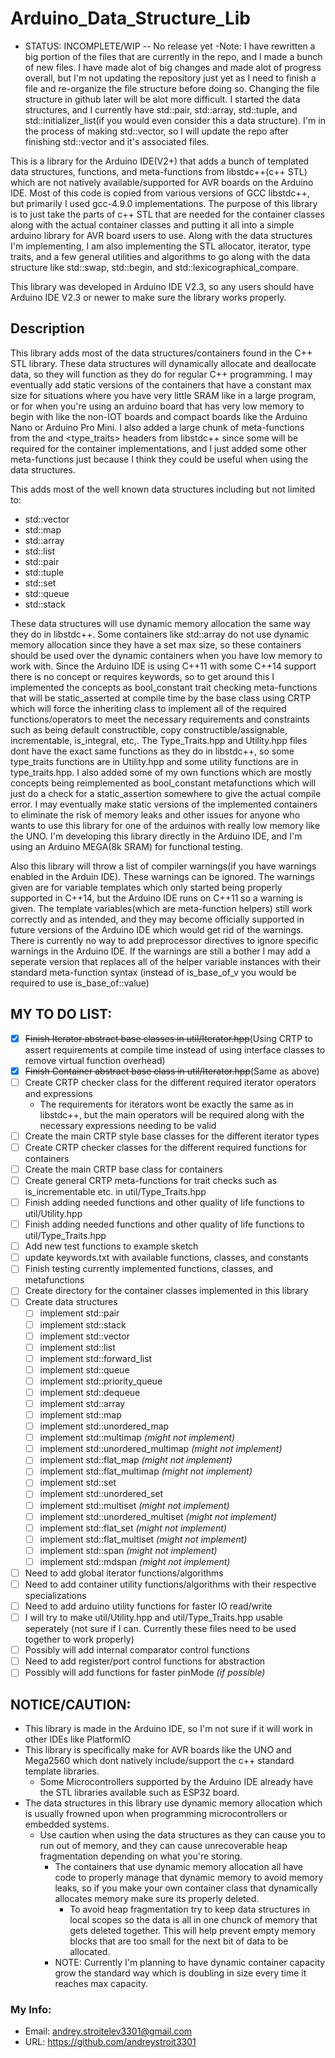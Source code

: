 # Arduino_Data_Structure_Lib

- STATUS: INCOMPLETE/WIP -- No release yet
  -Note: I have rewritten a big portion of the files that are currently in the repo, and I made a bunch of new files.
         I have made alot of big changes and made alot of progress overall, but I'm not updating the repository just yet as I need to finish a file and re-organize the file structure before doing so.
         Changing the file structure in github later will be alot more difficult. I started the data structures, and I currently have std::pair, std::array, std::tuple, and
         std::initializer_list(if you would even consider this a data structure). I'm in the process of making std::vector, so I will update the repo after finishing std::vector and it's associated files.

This is a library for the Arduino IDE(V2+) that adds a bunch of templated data structures, functions, and meta-functions from libstdc++(c++ STL) which are not natively available/supported for AVR boards on the 
Arduino IDE. Most of this code is copied from various versions of GCC libstdc++, but primarily I used gcc-4.9.0 implementations. The purpose of this library is to just take the parts of c++ STL that are needed 
for the container classes along with the actual container classes and putting it all into a simple arduino library for AVR board users to use. Along with the data structures I'm implementing, I am also implementing the STL allocator, iterator, type traits, and a few general utilities and algorithms to go along with the data structure like std::swap, std::begin, and std::lexicographical_compare.

This library was developed in Arduino IDE V2.3, so any users should have Arduino IDE V2.3 or newer to make sure the library works properly.

## Description

This library adds most of the data structures/containers found in the C++ STL library. These data structures will dynamically allocate and deallocate data, so they will function as they do for regular C++ 
programming. I may eventually add static versions of the containers that have a constant max size for situations where you have very little SRAM like in a large program, or for when you're using an arduino
board that has very low memory to begin with like the non-IOT boards and compact boards like the Arduino Nano or Arduino Pro Mini. I also added a large chunk of meta-functions from the <utility> and <type_traits>
headers from libstdc++ since some will be required for the container implementations, and I just added some other meta-functions just because I think they could be useful when using the data structures.

This adds most of the well known data structures including but not limited to:
  - std::vector
  - std::map
  - std::array
  - std::list
  - std::pair
  - std::tuple
  - std::set
  - std::queue
  - std::stack

These data structures will use dynamic memory allocation the same way they do in libstdc++. Some containers like std::array do not use dynamic memory allocation since they have a set max size, so these containers
should be used over the dynamic containers when you have low memory to work with. Since the Arduino IDE is using C++11 with some C++14 support there is no concept or requires keywords, so to get around this I
implemented the concepts as bool_constant trait checking meta-functions that will be static_asserted at compile time by the base class using CRTP which will force the inheriting class to implement all of the 
required functions/operators to meet the necessary requirements and constraints such as being default constructible, copy constructible/assignable, incrementable, is_integral, etc,. The Type_Traits.hpp and 
Utility.hpp files dont have the exact same functions as they do in libstdc++, so some type_traits functions are in Utility.hpp and some utility functions are in type_traits.hpp. I also added some of my own 
functions which are mostly concepts being reimplemented as bool_constant metafunctions which will just do a check for a static_assertion somewhere to give the actual compile error. I may eventually make static 
versions of the implemented containers to eliminate the risk of memory leaks and other issues for anyone who wants to use this library for one of the arduinos with really low memory like the UNO. I'm developing 
this library directly in the Arduino IDE, and I'm using an Arduino MEGA(8k SRAM) for functional testing.


Also this library will throw a list of compiler warnings(if you have warnings enabled in the Arduin IDE). These warnings can be ignored. The warnings given are for variable templates which only started being
properly supported in C++14, but the Arduino IDE runs on C++11 so a warning is given. The template variables(which are meta-function helpers) still work correctly and as intended, and they may become officially
supported in future versions of the Arduino IDE which would get rid of the warnings. There is currently no way to add preprocessor directives to ignore specific warnings in the Arduino IDE. If the warnings are
still a bother I may add a seperate version that replaces all of the helper variable instances with their standard meta-function syntax (instead of is_base_of_v<T> you would be required to use is_base_of<T>::value)

## MY TO DO LIST:
- [X] ~~Finish Iterator abstract base classes in util/Iterator.hpp~~(Using CRTP to assert requirements at compile time instead of using interface classes to remove virtual function overhead)
- [X] ~~Finish Container abstract base class in util/Iterator.hpp~~(Same as above)
- [ ] Create CRTP checker class for the different required iterator operators and expressions
    + The requirements for iterators wont be exactly the same as in libstdc++, but the main operators will be required along with the necessary expressions needing to be valid
- [ ] Create the main CRTP style base classes for the different iterator types
- [ ] Create CRTP checker classes for the different required functions for containers
- [ ] Create the main CRTP base class for containers
- [ ] Create general CRTP meta-functions for trait checks such as is_incrementable etc. in util/Type_Traits.hpp
- [ ] Finish adding needed functions and other quality of life functions to util/Utility.hpp
- [ ] Finish adding needed functions and other quality of life functions to util/Type_Traits.hpp
- [ ] Add new test functions to example sketch
- [ ] update keywords.txt with available functions, classes, and constants
- [ ] Finish testing currently implemented functions, classes, and metafunctions
- [ ] Create directory for the container classes implemented in this library
- [ ] Create data structures
    - [ ] implement std::pair
    - [ ] implement std::stack
    - [ ] implement std::vector
    - [ ] implement std::list
    - [ ] implement std::forward_list
    - [ ] implement std::queue
    - [ ] implement std::priority_queue
    - [ ] implement std::dequeue
    - [ ] implement std::array
    - [ ] implement std::map
    - [ ] implement std::unordered_map
    - [ ] implement std::multimap _(might not implement)_
    - [ ] implement std::unordered_multimap _(might not implement)_
    - [ ] implement std::flat_map _(might not implement)_
    - [ ] implement std::flat_multimap _(might not implement)_
    - [ ] implement std::set
    - [ ] implement std::unordered_set
    - [ ] implement std::multiset _(might not implement)_
    - [ ] implement std::unordered_multiset _(might not implement)_
    - [ ] implement std::flat_set _(might not implement)_
    - [ ] implement std::flat_multiset _(might not implement)_
    - [ ] implement std::span _(might not implement)_
    - [ ] implement std::mdspan _(might not implement)_
- [ ] Need to add global iterator functions/algorithms
- [ ] Need to add container utility functions/algorithms with their respective specializations
- [ ] Need to add arduino utility functions for faster IO read/write
- [ ] I will try to make util/Utility.hpp and util/Type_Traits.hpp usable seperately (not sure if I can. Currently these files need to be used together to work properly)
- [ ] Possibly will add internal comparator control functions
- [ ] Need to add register/port control functions for abstraction
- [ ] Possibly will add functions for faster pinMode _(if possible)_

## NOTICE/CAUTION:
* This library is made in the Arduino IDE, so I'm not sure if it will work in other IDEs like PlatformIO
* This library is specifically make for AVR boards like the UNO and Mega2560 which dont natively include/support the c++ standard template libraries.
  - Some Microcontrollers supported by the Arduino IDE already have the STL libraries available such as ESP32 board.
* The data structures in this library use dynamic memory allocation which is usually frowned upon when programming microcontrollers or embedded systems.
  - Use caution when using the data structures as they can cause you to run out of memory, and they can cause unrecoverable heap fragmentation depending on what you're storing.
    - The containers that use dynamic memory allocation all have code to properly manage that dynamic memory to avoid memory leaks, so if you make your own container class that dynamically allocates memory make sure its properly deleted.
      - To avoid heap fragmentation try to keep data structures in local scopes so the data is all in one chunck of memory that gets deleted together. This will help prevent empty memory blocks that are too small for the next bit of data to be allocated.
    - NOTE: Currently I'm planning to have dynamic container capacity grow the standard way which is doubling in size every time it reaches max capacity.

### My Info:
  - Email: andrey.stroitelev3301@gmail.com
  - URL: https://github.com/andreystroit3301
